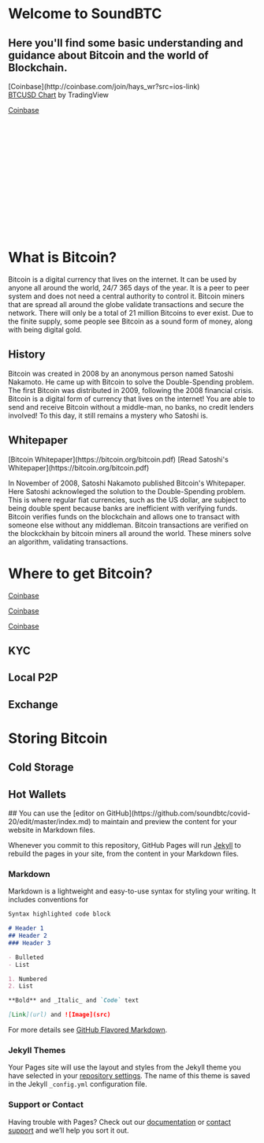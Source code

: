 <h1>Welcome to SoundBTC</h1>
<p><h2>Here you'll find some basic understanding and guidance about Bitcoin and the world of Blockchain.</h2>
</p>
[Coinbase](http://coinbase.com/join/hays_wr?src=ios-link)

<!-- TradingView Widget BEGIN -->
<div class="tradingview-widget-container">
  <div id="tradingview_78cdf"></div>
  <div class="tradingview-widget-copyright"><a href="https://www.tradingview.com/symbols/COINBASE-BTCUSD/" rel="noopener" target="_blank"><span class="blue-text">BTCUSD Chart</span></a> by TradingView</div>
  <script type="text/javascript" src="https://s3.tradingview.com/tv.js"></script>
  <script type="text/javascript">
  new TradingView.widget(
  {
  "width": 750,
  "height": 500,
  "symbol": "COINBASE:BTCUSD",
  "interval": "D",
  "timezone": "Etc/UTC",
  "theme": "light",
  "style": "1",
  "locale": "en",
  "toolbar_bg": "#f1f3f6",
  "enable_publishing": false,
  "allow_symbol_change": true,
  "container_id": "tradingview_78cdf"
}
  );
  </script>
</div>
<!-- TradingView Widget END -->

[Coinbase](http://coinbase.com/join/hays_wr?src=ios-link)

<div id="divWidgetAreaConversion" style="min-width:280px !important; height:220px !important;"><script>var typeChart='conversion';
var w_baseCurrency = new Array(); var w_targetCurrency = new Array(); w_baseCurrency[0]="BTC"; w_targetCurrency[0]="USD"; var widgetStyle={};
widgetStyle["bgColor"]="#FFFFFF";
widgetStyle["backgroundColor"]="#FFFFFF";
widgetStyle["bgTransparent"]="solid";
widgetStyle["fontSize"]="16px";
widgetStyle["fontFamily"]="arial";
widgetStyle["fontColor"]="#000000";
widgetStyle["borderWidth"]="1";
widgetStyle["borderColor"]="#CCCCCC";
widgetStyle["cornerStyle"]="round";
widgetStyle["lastUpdateTime"]="block";
widgetStyle["chartStyle"]="none";
</script><meta charset="UTF"><script src="https://bitcoinaverage.com/vendor/jquery/dist/jquery.min.js"></script><script src="http://d3js.org/d3.v3.min.js" charset="utf-8"></script><script src="https://bitcoinaverage.com/js/widgetGenerator/widgetUserScript.js"></script></div>

<p>
<h1>What is Bitcoin?</h1>
<p>Bitcoin is a digital currency that lives on the internet. It can be used by anyone all around the world, 24/7 365 days of the year. It is a peer to peer system and does not need a central authority to control it. Bitcoin miners that are spread all around the globe validate transactions and secure the network. There will only be a total of 21 million Bitcoins to ever exist. Due to the finite supply, some people see Bitcoin as a sound form of money, along with being digital gold.</p>
<h2>History</h2>
<p>Bitcoin was created in 2008 by an anonymous person named Satoshi Nakamoto. He came up with Bitcoin to solve the Double-Spending problem. The first Bitcoin was distributed in 2009, following the 2008 financial crisis. Bitcoin is a digital form of currency that lives on the internet! You are able to send and receive Bitcoin without a middle-man, no banks, no credit lenders involved! To this day, it still remains a mystery who Satoshi is.</p>

<h2>Whitepaper</h2>
[Bitcoin Whitepaper](https://bitcoin.org/bitcoin.pdf)
[Read Satoshi's Whitepaper](https://bitcoin.org/bitcoin.pdf)
  
<p>In November of 2008, Satoshi Nakamoto published Bitcoin's Whitepaper. Here Satoshi acknowleged the solution to the Double-Spending problem. This is where regular fiat currencies, such as the US dollar, are subject to being double spent because banks are inefficient with verifying funds. Bitcoin verifies funds on the blockchain and allows one to transact with someone else without any middleman. Bitcoin transactions are verified on the blockckhain by bitcoin miners all around the world. These miners solve an algorithm, validating transactions.
</p>

<p>
  <h1>Where to get Bitcoin?</h1>
  </p>
  
  [Coinbase](http://coinbase.com/join/hays_wr?src=ios-link)
  
  [Coinbase](http://coinbase.com/join/hays_wr?src=ios-link)
  
  [Coinbase](http://coinbase.com/join/hays_wr?src=ios-link)
  
  <h2>KYC</h2>
  <h2>Local P2P</h2>
  <h2>Exchange</h2>
  
  </p>
  
  <P>
  <h1>Storing Bitcoin</h1>
  <h2>Cold Storage</h2>
  <h2>Hot Wallets</h2>
  
  </p>
##
You can use the [editor on GitHub](https://github.com/soundbtc/covid-20/edit/master/index.md) to maintain and preview the content for your website in Markdown files.

Whenever you commit to this repository, GitHub Pages will run [Jekyll](https://jekyllrb.com/) to rebuild the pages in your site, from the content in your Markdown files.

### Markdown

Markdown is a lightweight and easy-to-use syntax for styling your writing. It includes conventions for

```markdown
Syntax highlighted code block

# Header 1
## Header 2
### Header 3

- Bulleted
- List

1. Numbered
2. List

**Bold** and _Italic_ and `Code` text

[Link](url) and ![Image](src)
```

For more details see [GitHub Flavored Markdown](https://guides.github.com/features/mastering-markdown/).

### Jekyll Themes

Your Pages site will use the layout and styles from the Jekyll theme you have selected in your [repository settings](https://github.com/soundbtc/covid-20/settings). The name of this theme is saved in the Jekyll `_config.yml` configuration file.

### Support or Contact

Having trouble with Pages? Check out our [documentation](https://help.github.com/categories/github-pages-basics/) or [contact support](https://github.com/contact) and we’ll help you sort it out.
